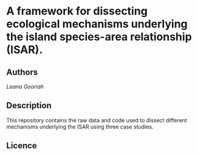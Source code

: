 # A framework for dissecting ecological mechanisms underlying the island species-area relationship (ISAR).

## Authors

*Leana Gooriah*

## Description

This repository contains the raw data and code used to dissect different mechanisms underlying the ISAR using three case studies.

## Licence





